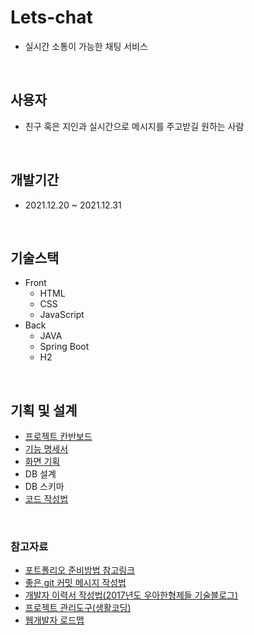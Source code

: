 # Lets-chat 
+ 실시간 소통이 가능한 채팅 서비스
<br>

## 사용자
+ 친구 혹은 지인과 실시간으로 메시지를 주고받길 원하는 사람

<br>

## 개발기간
+ 2021.12.20 ~ 2021.12.31

<br>

## 기술스택
+ Front
  + HTML
  + CSS
  + JavaScript
+ Back
  + JAVA
  + Spring Boot
  + H2
 
<br>

## 기획 및 설계
+ [프로젝트 칸반보드](https://github.com/jaelyung/Lets-chat/projects/1)
+ [기능 명세서](https://ruddy-joke-db6.notion.site/6752f876bc2440bcad3fef7ed8e08565)
+ [화면 기획](https://ruddy-joke-db6.notion.site/6cdf433392274722a62dd0421077832e)
+ DB 설계
+ DB 스키마
+ [코드 작성법](https://ruddy-joke-db6.notion.site/ed0c2561c2534f80ab808c2836f89388)
<br>

### 참고자료
+ [포트폴리오 준비방법 참고링크](https://www.notion.so/9c7edc0573f4472b9da4e62e9f8a3f74)
+ [좋은 git 커밋 메시지 작성법](https://meetup.toast.com/posts/106)
+ [개발자 이력서 작성법(2017년도 우아한형제들 기술블로그)](https://techblog.woowahan.com/2531/)
+ [프로젝트 관리도구(생활코딩)](https://www.opentutorials.org/course/3837)
+ [웹개발자 로드맵](https://github.com/devJang/developer-roadmap)
